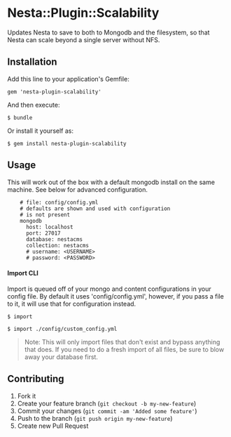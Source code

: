 # Nesta::Plugin::Scalability

Updates Nesta to save to both to Mongodb and the filesystem, so that Nesta can scale beyond a single server without NFS.

## Installation

Add this line to your application's Gemfile:

    gem 'nesta-plugin-scalability'

And then execute:

    $ bundle

Or install it yourself as:

    $ gem install nesta-plugin-scalability

## Usage

This will work out of the box with a default mongodb install on the same machine. See below for advanced configuration.

        # file: config/config.yml
        # defaults are shown and used with configuration
        # is not present
        mongodb
          host: localhost
          port: 27017     
          database: nestacms 
          collection: nestacms
          # username: <USERNAME>
          # password: <PASSWORD>

#### Import CLI

Import is queued off of your mongo and content configurations in your config file. By default it uses 'config/config.yml', however, if you pass a file to it, it will use that for configuration instead.

    $ import 

    $ import ./config/custom_config.yml

> Note: This will only import files that don't exist and bypass anything that does. If you need to do a fresh import of all files, be sure to blow away your database first. 


## Contributing

1. Fork it
2. Create your feature branch (`git checkout -b my-new-feature`)
3. Commit your changes (`git commit -am 'Added some feature'`)
4. Push to the branch (`git push origin my-new-feature`)
5. Create new Pull Request
